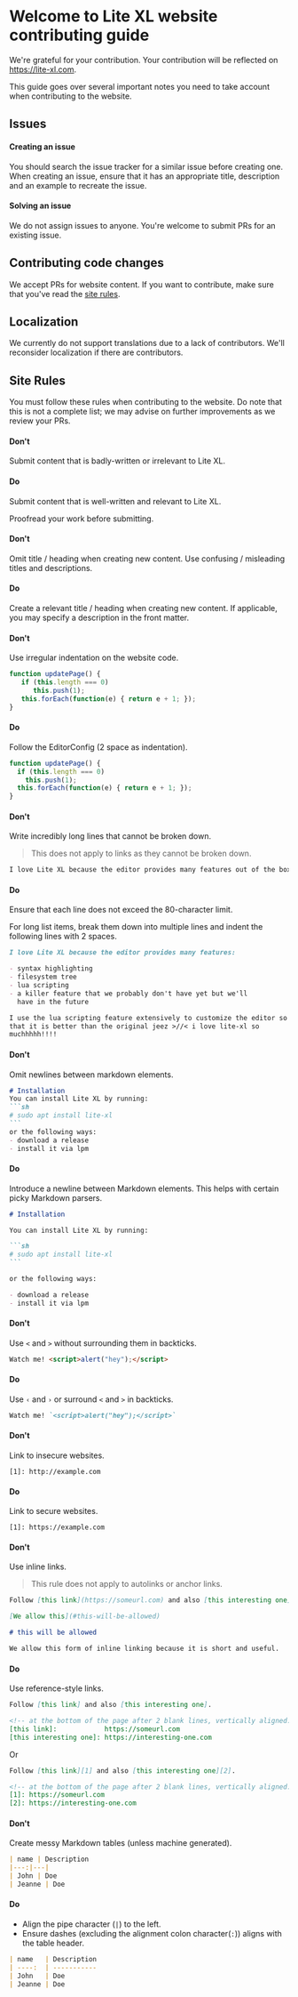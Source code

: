 # Welcome to Lite XL website contributing guide

We're grateful for your contribution. Your contribution will be reflected
on https://lite-xl.com.

This guide goes over several important notes you need to take account when
contributing to the website.

## Issues

#### Creating an issue

You should search the issue tracker for a similar issue before creating one.
When creating an issue, ensure that it has an appropriate title, description
and an example to recreate the issue.

#### Solving an issue

We do not assign issues to anyone.
You're welcome to submit PRs for an existing issue.

## Contributing code changes

We accept PRs for website content. If you want to contribute, make sure
that you've read the [site rules].

## Localization

We currently do not support translations due to a lack of contributors.
We'll reconsider localization if there are contributors.

## Site Rules

You must follow these rules when contributing to the website.
Do note that this is not a complete list; we may advise on further
improvements as we review your PRs.

#### Don't

Submit content that is badly-written or irrelevant to Lite XL.

#### Do

Submit content that is well-written and relevant to Lite XL.

Proofread your work before submitting.

#### Don't

Omit title / heading when creating new content.
Use confusing / misleading titles and descriptions.

#### Do

Create a relevant title / heading when creating new content.
If applicable, you may specify a description in the front matter.

#### Don't

Use irregular indentation on the website code.

```js
function updatePage() {
   if (this.length === 0)
      this.push(1);
   this.forEach(function(e) { return e + 1; });
}
```

#### Do

Follow the EditorConfig (2 space as indentation).

```js
function updatePage() {
  if (this.length === 0)
    this.push(1);
  this.forEach(function(e) { return e + 1; });
}
```

#### Don't

Write incredibly long lines that cannot be broken down.

> This does not apply to links as they cannot be broken down.

```md
I love Lite XL because the editor provides many features out of the box such as syntax highlighting, filesystem tree and lua scripting which I use extensively to customize the editor to such an extent where it is so much better than the original jeez >//< i love lite-xl so muchhhhh!!!!
```

#### Do

Ensure that each line does not exceed the 80-character limit.

For long list items, break them down into multiple lines and indent
the following lines with 2 spaces.

```md
I love Lite XL because the editor provides many features:

- syntax highlighting
- filesystem tree
- lua scripting
- a killer feature that we probably don't have yet but we'll
  have in the future

I use the lua scripting feature extensively to customize the editor so
that it is better than the original jeez >//< i love lite-xl so
muchhhhh!!!!
```

#### Don't

Omit newlines between markdown elements.

````md
# Installation
You can install Lite XL by running:
```sh
# sudo apt install lite-xl
```
or the following ways:
- download a release
- install it via lpm
````

#### Do

Introduce a newline between Markdown elements.
This helps with certain picky Markdown parsers.

````md
# Installation

You can install Lite XL by running:

```sh
# sudo apt install lite-xl
```

or the following ways:

- download a release
- install it via lpm
````

#### Don't

Use `<` and `>` without surrounding them in backticks.

```md
Watch me! <script>alert("hey");</script>
```

#### Do

Use `‹` and `›` or surround `<` and `>` in backticks.

```md
Watch me! `<script>alert("hey");</script>`
```

#### Don't

Link to insecure websites.

```
[1]: http://example.com
```

#### Do

Link to secure websites.

```
[1]: https://example.com
```

#### Don't

Use inline links.

> This rule does not apply to autolinks or anchor links.

```md
Follow [this link](https://someurl.com) and also [this interesting one](https://interesting-one.com).

[We allow this](#this-will-be-allowed)

# this will be allowed

We allow this form of inline linking because it is short and useful.
```

#### Do

Use reference-style links.

```md
Follow [this link] and also [this interesting one].

<!-- at the bottom of the page after 2 blank lines, vertically aligned: -->
[this link]:            https://someurl.com
[this interesting one]: https://interesting-one.com
```

Or

```md
Follow [this link][1] and also [this interesting one][2].

<!-- at the bottom of the page after 2 blank lines, vertically aligned: -->
[1]: https://someurl.com
[2]: https://interesting-one.com
```

#### Don't

Create messy Markdown tables (unless machine generated).

```md
| name | Description
|---:|---|
| John | Doe
| Jeanne | Doe
```

#### Do

- Align the pipe character (`|`) to the left.
- Ensure dashes (excluding the alignment colon character(`:`)) aligns with
  the table header.

```md
| name   | Description
| ----:  | -----------
| John   | Doe
| Jeanne | Doe
```


[site rules]: #site-rules